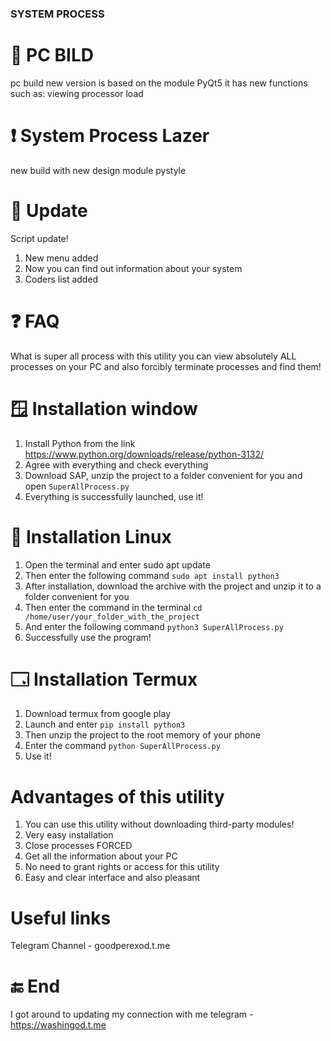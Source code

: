 ### SYSTEM PROCESS

# 🎉 PC BILD
pc build new version is based on the module PyQt5 it has new functions such as: viewing processor load
# ❗ System Process Lazer
new build with new design module pystyle
# 🚀 Update
Script update!
1. New menu added
2. Now you can find out information about your system
3. Coders list added
# ❓ FAQ
What is super all process with this utility you can view absolutely ALL processes on your PC and also forcibly terminate processes and find them!
# 🪟 Installation window
1. Install Python from the link https://www.python.org/downloads/release/python-3132/
2. Agree with everything and check everything
3. Download SAP, unzip the project to a folder convenient for you and open ``` SuperAllProcess.py ```
3. Everything is successfully launched, use it!
# 🐧 Installation Linux
1. Open the terminal and enter sudo apt update
2. Then enter the following command ``` sudo apt install python3 ```
3. After installation, download the archive with the project and unzip it to a folder convenient for you
4. Then enter the command in the terminal ``` cd /home/user/your_folder_with_the_project ```
5. And enter the following command ``` python3 SuperAllProcess.py ```
6. Successfully use the program!
# 🗔 Installation Termux
1. Download termux from google play
2. Launch and enter ``` pip install python3 ```
3. Then unzip the project to the root memory of your phone
4. Enter the command ``` python SuperAllProcess.py ```
5. Use it!
 # Advantages of this utility
1. You can use this utility without downloading third-party modules!
2. Very easy installation
3. Close processes FORCED
4. Get all the information about your PC
5. No need to grant rights or access for this utility
6. Easy and clear interface and also pleasant
# Useful links
Telegram Channel - goodperexod.t.me
# 🔚 End
I got around to updating my connection with me telegram - https://washingod.t.me
